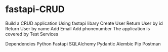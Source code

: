 # fastapi-CRUD
Build a CRUD application Using fastapi libary
Create User
Return User by id
Return User by name
Add Email
Add phonenumber
The application is covered by Test Services

Dependencies
Python 
Fastapi
SQLAlchemy
Pydantic
Alembic
Pip 
Postman